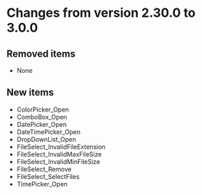 # Changes from version 2.30.0 to 3.0.0

## Removed items
  * None

## New items
  * ColorPicker_Open
  * ComboBox_Open
  * DatePicker_Open
  * DateTimePicker_Open
  * DropDownList_Open
  * FileSelect_InvalidFileExtension
  * FileSelect_InvalidMaxFileSize
  * FileSelect_InvalidMinFileSize
  * FileSelect_Remove
  * FileSelect_SelectFiles
  * TimePicker_Open